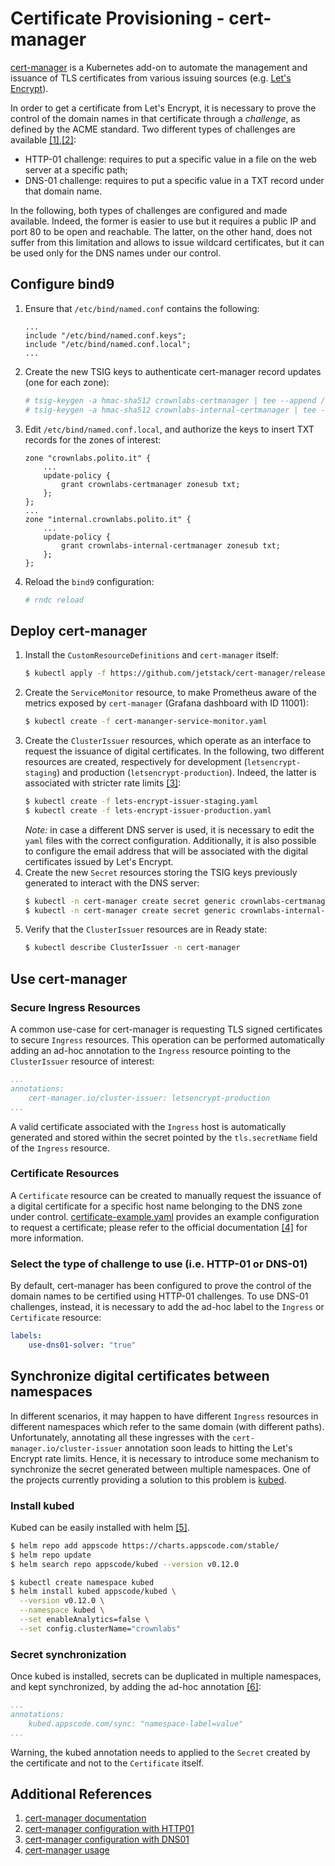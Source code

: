 # Certificate Provisioning - cert-manager

[cert-manager](https://github.com/jetstack/cert-manager) is a Kubernetes add-on to automate the management and issuance of TLS certificates from various issuing sources (e.g. [Let's Encrypt](https://letsencrypt.org/)).

In order to get a certificate from Let's Encrypt, it is necessary to prove the control of the domain names in that certificate through a *challenge*, as defined by the ACME standard. Two different types of challenges are available [[1]](https://letsencrypt.org/docs/challenge-types/),[[2]](https://cert-manager.io/docs/configuration/acme/):

* HTTP-01 challenge: requires to put a specific value in a file on the web server at a specific path;
* DNS-01 challenge: requires to put a specific value in a TXT record under that domain name.

In the following, both types of challenges are configured and made available. Indeed, the former is easier to use but it requires a public IP and port 80 to be open and reachable. The latter, on the other hand, does not suffer from this limitation and allows to issue wildcard certificates, but it can be used only for the DNS names under our control.

## Configure bind9

1. Ensure that `/etc/bind/named.conf` contains the following:
    ```
    ...
    include "/etc/bind/named.conf.keys";
    include "/etc/bind/named.conf.local";
    ...
    ```
2. Create the new TSIG keys to authenticate cert-manager record updates (one for each zone):
    ```sh
    # tsig-keygen -a hmac-sha512 crownlabs-certmanager | tee --append /etc/bind/named.conf.keys
    # tsig-keygen -a hmac-sha512 crownlabs-internal-certmanager | tee --append /etc/bind/named.conf.keys
    ```
3. Edit `/etc/bind/named.conf.local`, and authorize the keys to insert TXT records for the zones of interest:
    ```
    zone "crownlabs.polito.it" {
        ...
        update-policy {
            grant crownlabs-certmanager zonesub txt;
        };
    };
    ...
    zone "internal.crownlabs.polito.it" {
        ...
        update-policy {
            grant crownlabs-internal-certmanager zonesub txt;
        };
    };
    ```
4. Reload the `bind9` configuration:
    ```sh
    # rndc reload
    ```


## Deploy cert-manager

1. Install the `CustomResourceDefinitions` and `cert-manager` itself:
    ```sh
    $ kubectl apply -f https://github.com/jetstack/cert-manager/releases/download/v0.16.1/cert-manager.yaml
    ```
2. Create the `ServiceMonitor` resource, to make Prometheus aware of the metrics exposed by `cert-manager` (Grafana dashboard with ID 11001):
    ```sh
    $ kubectl create -f cert-mananger-service-monitor.yaml
    ```
3. Create the `ClusterIssuer` resources, which operate as an interface to request the issuance of digital certificates. In the following, two different resources are created, respectively for development (`letsencrypt-staging`) and production (`letsencrypt-production`). Indeed, the latter is associated with stricter rate limits [[3]](https://letsencrypt.org/docs/rate-limits/):
    ```sh
    $ kubectl create -f lets-encrypt-issuer-staging.yaml
    $ kubectl create -f lets-encrypt-issuer-production.yaml
    ```
    *Note:* in case a different DNS server is used, it is necessary to edit the `yaml` files with the correct configuration. Additionally, it is also possible to configure the email address that will be associated with the digital certificates issued by Let's Encrypt.
4. Create the new `Secret` resources storing the TSIG keys previously generated to interact with the DNS server:
    ```sh
    $ kubectl -n cert-manager create secret generic crownlabs-certmanager-tsig --from-literal=crownlabs-certmanager-tsig-key=<TSIG-key>
    $ kubectl -n cert-manager create secret generic crownlabs-internal-certmanager-tsig --from-literal=crownlabs-internal-certmanager-tsig-key=<TSIG-key>
    ```
5. Verify that the `ClusterIssuer` resources are in Ready state:
    ```sh
    $ kubectl describe ClusterIssuer -n cert-manager
    ```

## Use cert-manager

### Secure Ingress Resources
A common use-case for cert-manager is requesting TLS signed certificates to secure `Ingress` resources. This operation can be performed automatically adding an ad-hoc annotation to the `Ingress` resource pointing to the `ClusterIssuer` resource of interest:
```yaml
...
annotations:
    cert-manager.io/cluster-issuer: letsencrypt-production
...
```
A valid certificate associated with the `Ingress` host is automatically generated and stored within the secret pointed by the `tls.secretName` field of the `Ingress` resource.

### Certificate Resources
A `Certificate` resource can be created to manually request the issuance of a digital certificate for a specific host name belonging to the DNS zone under control. [certificate-example.yaml](certificate-example.yaml) provides an example configuration to request a certificate; please refer to the official documentation [[4]](https://cert-manager.io/docs/usage/certificate/) for more information.

### Select the type of challenge to use (i.e. HTTP-01 or DNS-01)
By default, cert-manager has been configured to prove the control of the domain names to be certified using HTTP-01 challenges. To use DNS-01 challenges, instead, it is necessary to add the ad-hoc label to the `Ingress` or `Certificate` resource:
```yaml
labels:
    use-dns01-solver: "true"
```

## Synchronize digital certificates between namespaces
In different scenarios, it may happen to have different `Ingress` resources in different namespaces which refer to the same domain (with different paths). Unfortunately, annotating all these ingresses with the `cert-manager.io/cluster-issuer` annotation soon leads to hitting the Let's Encrypt rate limits. Hence, it is necessary to introduce some mechanism to synchronize the secret generated between multiple namespaces. One of the projects currently providing a solution to this problem is [kubed](https://github.com/appscode/kubed).

### Install kubed
Kubed can be easily installed with helm [[5]](https://appscode.com/products/kubed/latest/setup/install/).

```bash
$ helm repo add appscode https://charts.appscode.com/stable/
$ helm repo update
$ helm search repo appscode/kubed --version v0.12.0

$ kubectl create namespace kubed
$ helm install kubed appscode/kubed \
  --version v0.12.0 \
  --namespace kubed \
  --set enableAnalytics=false \
  --set config.clusterName="crownlabs"
```

### Secret synchronization
Once kubed is installed, secrets can be duplicated in multiple namespaces, and kept synchronized, by adding the ad-hoc annotation [[6]](https://appscode.com/products/kubed/v0.12.0-rc.2/welcome/):
```yaml
...
annotations:
    kubed.appscode.com/sync: "namespace-label=value"
...
```

Warning, the kubed annotation needs to applied to the `Secret` created by the certificate and not to the `Certificate` itself.

## Additional References
1. [cert-manager documentation](https://cert-manager.io/docs/)
2. [cert-manager configuration with HTTP01](https://cert-manager.io/docs/configuration/acme/http01/)
3. [cert-manager configuration with DNS01](https://cert-manager.io/docs/configuration/acme/dns01/)
4. [cert-manager usage](https://cert-manager.io/docs/usage/)
